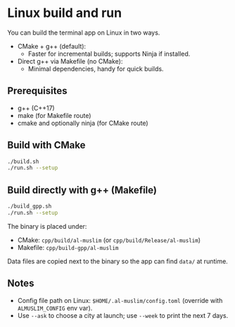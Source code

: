 # Linux build and run

You can build the terminal app on Linux in two ways.

- CMake + g++ (default):
  - Faster for incremental builds; supports Ninja if installed.
- Direct g++ via Makefile (no CMake):
  - Minimal dependencies, handy for quick builds.

## Prerequisites
- g++ (C++17)
- make (for Makefile route)
- cmake and optionally ninja (for CMake route)

## Build with CMake
```bash
./build.sh
./run.sh --setup
```

## Build directly with g++ (Makefile)
```bash
./build_gpp.sh
./run.sh --setup
```

The binary is placed under:
- CMake: `cpp/build/al-muslim` (or `cpp/build/Release/al-muslim`)
- Makefile: `cpp/build-gpp/al-muslim`

Data files are copied next to the binary so the app can find `data/` at runtime.

## Notes
- Config file path on Linux: `$HOME/.al-muslim/config.toml` (override with `ALMUSLIM_CONFIG` env var).
- Use `--ask` to choose a city at launch; use `--week` to print the next 7 days.